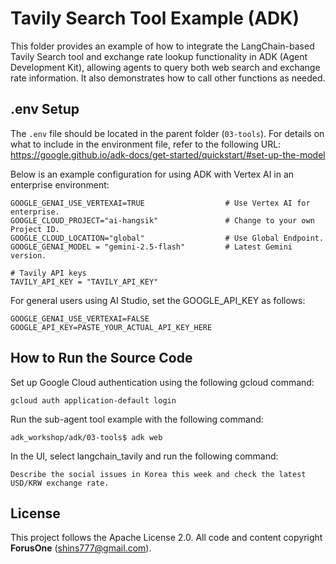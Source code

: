 # Tavily Search Tool Example (ADK)

This folder provides an example of how to integrate the LangChain-based Tavily Search tool and exchange rate lookup functionality in ADK (Agent Development Kit), allowing agents to query both web search and exchange rate information. It also demonstrates how to call other functions as needed.

## .env Setup

The `.env` file should be located in the parent folder (`03-tools`). For details on what to include in the environment file, refer to the following URL:
https://google.github.io/adk-docs/get-started/quickstart/#set-up-the-model

Below is an example configuration for using ADK with Vertex AI in an enterprise environment:

```
GOOGLE_GENAI_USE_VERTEXAI=TRUE                  # Use Vertex AI for enterprise.
GOOGLE_CLOUD_PROJECT="ai-hangsik"               # Change to your own Project ID.
GOOGLE_CLOUD_LOCATION="global"                  # Use Global Endpoint.
GOOGLE_GENAI_MODEL = "gemini-2.5-flash"         # Latest Gemini version.

# Tavily API keys
TAVILY_API_KEY = "TAVILY_API_KEY"

```

For general users using AI Studio, set the GOOGLE_API_KEY as follows:

```
GOOGLE_GENAI_USE_VERTEXAI=FALSE
GOOGLE_API_KEY=PASTE_YOUR_ACTUAL_API_KEY_HERE
```

## How to Run the Source Code
Set up Google Cloud authentication using the following gcloud command:
```
gcloud auth application-default login
```

Run the sub-agent tool example with the following command:
```
adk_workshop/adk/03-tools$ adk web
```

In the UI, select langchain_tavily and run the following command:
```
Describe the social issues in Korea this week and check the latest USD/KRW exchange rate.
```
## License

This project follows the Apache License 2.0. All code and content copyright **ForusOne** (shins777@gmail.com).
